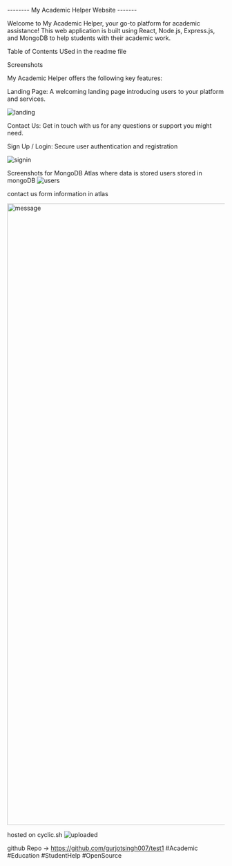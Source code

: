 --------        My Academic Helper Website              -------

Welcome to My Academic Helper, your go-to platform for academic assistance! This web application is built using React, Node.js, Express.js, and MongoDB to help students with their academic work.

Table of Contents USed in the readme file

Screenshots

My Academic Helper offers the following key features:

Landing Page: A welcoming landing page introducing users to your platform and services.

![landing](https://github.com/gurjotsingh007/test1/assets/101056456/0045004d-5449-43cf-863e-f8de77a83d42)



Contact Us: Get in touch with us for any questions or support you might need.




Sign Up / Login: Secure user authentication and registration

![signin](https://github.com/gurjotsingh007/test1/assets/101056456/243d00d9-d636-46f8-ad07-78a91d85a00e)



Screenshots for MongoDB Atlas where data is stored
users stored in mongoDB
![users](https://github.com/gurjotsingh007/test1/assets/101056456/9a6bcdac-2213-4174-82d6-a30c6571b65f)

contact us form information in atlas

<img width="1440" alt="message" src="https://github.com/gurjotsingh007/Ecommerce/assets/101056456/4a35f578-d218-4ac9-81c2-15c342bb48b7">


hosted on cyclic.sh
![uploaded](https://github.com/gurjotsingh007/Ecommerce/assets/101056456/c6968e7e-ee86-477e-a0a6-824144191825)


github Repo -> https://github.com/gurjotsingh007/test1
#Academic #Education #StudentHelp #OpenSource
